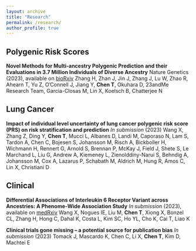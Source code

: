```yaml
---
layout: archive
title: "Research"
permalink: /research/
author_profile: true
--- 
```


## Polygenic Risk Scores
**Novel Methods for Multi-ancestry Polygenic Prediction and their Evaluations in 3.7 Million Individuals of Diverse Ancestry**
Nature Genetics (2023), available on [bioRxiv](https://www.biorxiv.org/content/10.1101/2022.03.24.485519v1)
Zhang H, Zhan J, Jin J, Zhang J, Lu W, Zhao R, Ahearn T, Yu Z, O’Connell J, Jiang Y, **Chen T**, Okuhara D, 23andMe Research Team, Garcia-Closas M, Lin X, Koelsch B, Chatterjee N

## Lung Cancer
**Impact of individual level uncertainty of lung cancer polygenic risk score (PRS) on risk stratification and prediction**
*In submission* (2023)
Wang X, Zhang Z, Ding Y, **Chen T**, Mucci L, Albanes D, Landi M, Caporaso N, Lam S, Tardon A, Chen C, Bojesen S, Johansson M, Risch A, Bickboller H, Wichmann H, Rennert G, Arnold S, Brennan P, McKay J, Field J, Shete S, Le Marchand L, Liu G, Andrew A, Kiemeney L, Zienolddiny-Narui S, Behndig A, Johansson M, Cox A, Lazarus P, Schabath M, Aldrich M, Hung R, Amos C, Lin X, Christiani D

## Clinical
**Differential Associations of Interleukin 6 Receptor Variant across Ancestries: A Phenome-Wide Association Study**
*In submission* (2023), available on [medRxiv](https://www.medrxiv.org/content/10.1101/2022.09.24.22280325v1)
Wang X, Nogues IE, Liu M, **Chen T**, Xiong X, Bonzel CL, Zhang H, Hong C, Dahal K, Costa L, Kim SC, Ho YL, Cho K, Cai T, Liao K

**Clinical trials gone missing – a potential source for publication bias**
*In submission* (2023)
Tomack J, Mascardo K, Chen C, Li X, **Chen T**, Kim D, Machtei E
